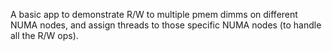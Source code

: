 A basic app to demonstrate R/W to multiple pmem dimms on 
different NUMA nodes, and assign threads to those specific 
NUMA nodes (to handle all the R/W ops).
